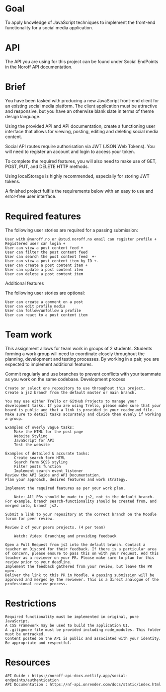 # Goal

To apply knowledge of JavaScript techniques to implement the front-end functionality for a social media application.

# API

The API you are using for this project can be found under Social EndPoints in the Noroff API documentation.

# Brief

You have been tasked with producing a new JavaScript front-end client for an existing social media platform. The client application must be attractive and responsive, but you have an otherwise blank slate in terms of theme design language.

Using the provided API and API documentation, create a functioning user interface that allows for viewing, posting, editing and deleting social media content.

Social API routes require authorisation via JWT (JSON Web Tokens). You will need to register an account and login to access your token.

To complete the required features, you will also need to make use of GET, POST, PUT, and DELETE HTTP methods.

Using localStorage is highly recommended, especially for storing JWT tokens.

A finished project fulfils the requirements below with an easy to use and error-free user interface.

# Required features

The following user stories are required for a passing submission:

    User with @noroff.no or @stud.noroff.no email can register profile +
    Registered user can login +
    User can view a post content feed +
    User can filter the post content feed
    User can search the post content feed  +-
    User can view a post content item by ID +-
    User can create a post content item +
    User can update a post content item
    User can delete a post content item

Additional features

The following user stories are optional:

    User can create a comment on a post
    User can edit profile media
    User can follow/unfollow a profile
    User can react to a post content item

# Team work

This assignment allows for team work in groups of 2 students. Students forming a work group will need to coordinate closely throughout the planning, development and testing processes. By working in a pair, you are expected to implement additional features.

Commit regularly and use branches to prevent conflicts with your teammate as you work on the same codebase.
Development process

    Create or select one repository to use throughout this project.
    Create a js2 branch from the default master or main branch.

    You may use either Trello or GitHub Projects to manage your development tasks. If you are using Trello, please make sure that your board is public and that a link is provided in your readme.md file. Make sure to detail tasks accurately and divide them evenly if working a group.

    Examples of overly vague tasks:
        Make the HTML for the post page
        Website Styling
        JavaScript for API
        Test the website

    Examples of detailed & accurate tasks:
        Create search form HTML
        Search form SCSS styling
        Filter posts function
        Implement search event listener
    Review the API Guide and API Documentation.
    Plan your approach, desired features and work strategy.

    Implement the required features as per your work plan.

        Note: All PRs should be made to js2, not to the default branch. For example, branch search-functionality should be created from, and merged into, branch js2.

    Submit a link to your repository at the correct branch on the Moodle forum for peer review.

    Review 2 of your peers projects. (4 per team)

        Watch: Video: Branching and providing feedback

    Open a Pull Request from js2 into the default branch. Contact a teacher on Discord for their feedback. If there is a particular area of concern, please ensure to pass this on with your request. Add this teacher as a reviewer on your PR. Please make sure to plan for this review prior to your deadline.
    Implement the feedback gathered from your review, but leave the PR open.
    Deliver the link to this PR in Moodle. A passing submission will be approved and merged by the reviewer. This is a direct analogue of the professional review process.

# Restrictions

    Required functionality must be implemented in original, pure JavaScript.
    A CSS Framework may be used to build the application UI.
    A .gitignore file must be provided including node_modules. This folder must be untracked.
    Content posted on the API is public and associated with your identity. Be appropriate and respectful.

# Resources

    API Guide : https://noroff-api-docs.netlify.app/social-endpoints/authentication
    API Documentation : https://nf-api.onrender.com/docs/static/index.html
